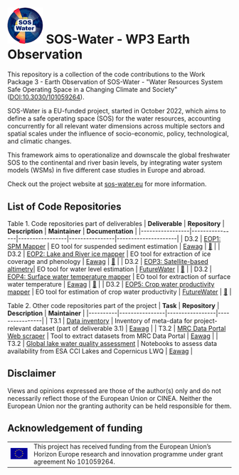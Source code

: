 # <img src="imgs/sosw_logo.png" width="80"> SOS-Water - WP3 Earth Observation

This repository is a collection of the code contributions to the Work Package 3 - Earth Observation of SOS-Water - "Water Resources System Safe Operating Space in a Changing Climate and Society" ([DOI:10.3030/101059264](https://cordis.europa.eu/project/id/101059264)). 

SOS-Water is a EU-funded project, started in October 2022, which aims to define a safe operating space (SOS) for the water resources, accounting concurrently for all relevant water dimensions across multiple sectors and spatial scales under the influence of socio-economic, policy, technological, and climatic changes.

This framework aims to operationalize and downscale the global freshwater SOS to the continental and river basin levels, by integrating water system models (WSMs) in five different case studies in Europe and abroad.

Check out the project website at [sos-water.eu](https://sos-water.eu) for more information.

## List of Code Repositories
<!-- Maintainer links -->
[Eawag]: https://www.eawag.ch/en/department/surf/main-focus/remote-sensing/ "Eawag"
[FutureWater]: https://www.futurewater.eu/projects/water-resources-system-safe-operating-space-in-a-changing-climate-and-society-sos-water/ "FutureWater"

<!-- Table 1 -->
Table 1. Code repositories part of deliverables
| **Deliverable** | **Repository** | **Description** | **Maintainer** | **Documentation** |
|-----------------|----------------|-----------------|----------------|---------------------|
| D3.2 | [EOP1: SPM Mapper](https://github.com/mibrechb/SOSW_EOP1) | EO tool for suspended sediment estimation | [Eawag] | [📄](# "Not yet available") |
| D3.2 | [EOP2: Lake and River ice mapper](https://github.com/mibrechb/SOSW_EOP2) | EO tool for extraction of ice coverage and phenology | [Eawag] | [📄](# "Not yet available") |
| D3.2 | [EOP3: Satellite-based altimetry](https://github.com/FutureWater/SOSW_EOP3-SWOT-based-altimetry)| EO tool for water level estimation | [FutureWater] | [📄](# "Not yet available") |
| D3.2 | [EOP4: Surface water temperature mapper](https://github.com/mibrechb/SOSW_EOP4) | EO tool for extraction of surface water temperature | [Eawag] | [📄](# "Not yet available") |
| D3.2 | [EOP5: Crop water productivity mapper](https://github.com/FutureWater/SOSW_EOP5) | EO tool for estimation of crop water productivity | [FutureWater] | [📄](# "Not yet available") |
<!-- | D3.2 | [EOP6: Snow-water-equivalent downscaling](# "Not yet available") | EO tool for downscaling of SWE | [FutureWater] | [📄](# "Not yet available") | -->

<!-- Table 2 -->
Table 2. Other code repositories part of the project
| **Task** | **Repository** | **Description** | **Maintainer** |
|----------|----------------|-----------------|----------------|
| T3.1 | [Data inventory](https://github.com/mibrechb/SOSW_data_inventory) | Inventory of meta-data for project-relevant dataset (part of deliverable 3.1) | [Eawag] |
| T3.2 | [MRC Data Portal Web scraper](https://github.com/mibrechb/SOSW_MRC_webscraper) | Tool to extract datasets from MRC Data Portal | [Eawag] |
| T3.2 | [Global lake water quality assessment](# "Not yet available") | Notebooks to assess data availability from ESA CCI Lakes and Copernicus LWQ | [Eawag] |

## Disclaimer
Views and opinions expressed are those of the author(s) only and do not necessarily reflect those of the European Union or CINEA. Neither the European Union nor the granting authority can be held responsible for them.

## Acknowledgement of funding
<table style="border: none;">
  <tr>
    <td><img src="imgs/eucom_logo.png" alt="EU Logo" width="100"/></td>
    <td>This project has received funding from the European Union’s Horizon Europe research and innovation programme under grant agreement No 101059264.</td>
  </tr>
</table>

